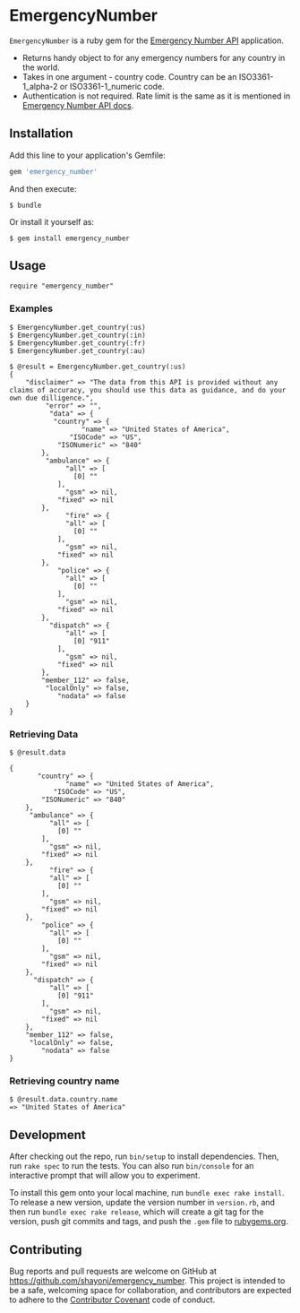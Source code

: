 # EmergencyNumber
```EmergencyNumber``` is a ruby gem for the [Emergency Number API](http://emergencynumberapi.com/) application.

 * Returns handy object to for any emergency numbers for any country in the world.
 * Takes in one argument - country code. Country can be an ISO3361-1_alpha-2 or ISO3361-1_numeric code.
 * Authentication is not required. Rate limit is the same as it is mentioned in  [Emergency Number API docs](http://emergencynumberapi.com/docs#rate-limiting).

## Installation

Add this line to your application's Gemfile:

```ruby
gem 'emergency_number'
```

And then execute:

    $ bundle

Or install it yourself as:

    $ gem install emergency_number

## Usage
```
require "emergency_number"
```
### Examples
```
$ EmergencyNumber.get_country(:us)
$ EmergencyNumber.get_country(:in)
$ EmergencyNumber.get_country(:fr)
$ EmergencyNumber.get_country(:au)
```
```
$ @result = EmergencyNumber.get_country(:us)
{
    "disclaimer" => "The data from this API is provided without any claims of accuracy, you should use this data as guidance, and do your own due dilligence.",
         "error" => "",
          "data" => {
           "country" => {
                  "name" => "United States of America",
               "ISOCode" => "US",
            "ISONumeric" => "840"
        },
         "ambulance" => {
              "all" => [
                [0] ""
            ],
              "gsm" => nil,
            "fixed" => nil
        },
              "fire" => {
              "all" => [
                [0] ""
            ],
              "gsm" => nil,
            "fixed" => nil
        },
            "police" => {
              "all" => [
                [0] ""
            ],
              "gsm" => nil,
            "fixed" => nil
        },
          "dispatch" => {
              "all" => [
                [0] "911"
            ],
              "gsm" => nil,
            "fixed" => nil
        },
        "member_112" => false,
         "localOnly" => false,
            "nodata" => false
    }
}
```
### Retrieving Data
```
$ @result.data

{
       "country" => {
              "name" => "United States of America",
           "ISOCode" => "US",
        "ISONumeric" => "840"
    },
     "ambulance" => {
          "all" => [
            [0] ""
        ],
          "gsm" => nil,
        "fixed" => nil
    },
          "fire" => {
          "all" => [
            [0] ""
        ],
          "gsm" => nil,
        "fixed" => nil
    },
        "police" => {
          "all" => [
            [0] ""
        ],
          "gsm" => nil,
        "fixed" => nil
    },
      "dispatch" => {
          "all" => [
            [0] "911"
        ],
          "gsm" => nil,
        "fixed" => nil
    },
    "member_112" => false,
     "localOnly" => false,
        "nodata" => false
}

```

### Retrieving country name
```
$ @result.data.country.name
=> "United States of America"
```

## Development

After checking out the repo, run `bin/setup` to install dependencies. Then, run `rake spec` to run the tests. You can also run `bin/console` for an interactive prompt that will allow you to experiment.

To install this gem onto your local machine, run `bundle exec rake install`. To release a new version, update the version number in `version.rb`, and then run `bundle exec rake release`, which will create a git tag for the version, push git commits and tags, and push the `.gem` file to [rubygems.org](https://rubygems.org).

## Contributing
Bug reports and pull requests are welcome on GitHub at https://github.com/shayonj/emergency_number. This project is intended to be a safe, welcoming space for collaboration, and contributors are expected to adhere to the [Contributor Covenant](http://contributor-covenant.org) code of conduct.

